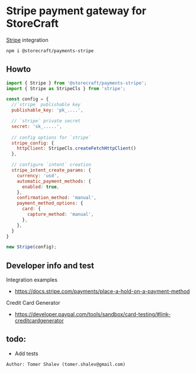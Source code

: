 # Stripe payment gateway for **StoreCraft**

[Stripe](https://docs.stripe.com/payments/place-a-hold-on-a-payment-method) integration


```bash
npm i @storecraft/payments-stripe
```

## Howto

```js
import { Stripe } from '@storecraft/payments-stripe';
import { Stripe as StripeCls } from 'stripe';

const config = {
  //`stripe` publishable key
  publishable_key: 'pk_....',

  // `stripe` private secret
  secret: 'sk_.....',
  
  // config options for `stripe`
  stripe_config: {
    httpClient: StripeCls.createFetchHttpClient()
  },

  // configure `intent` creation
  stripe_intent_create_params: {
    currency: 'usd', 
    automatic_payment_methods: {
      enabled: true,
    },
    confirmation_method: 'manual',
    payment_method_options: {
      card: {
        capture_method: 'manual',
      },
    },
  }  
}

new Stripe(config);
```

## Developer info and test

Integration examples
- https://docs.stripe.com/payments/place-a-hold-on-a-payment-method

Credit Card Generator
- https://developer.paypal.com/tools/sandbox/card-testing/#link-creditcardgenerator

## todo:
- Add tests


```text
Author: Tomer Shalev (tomer.shalev@gmail.com)
```